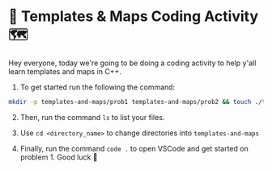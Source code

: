 # 📑 Templates & Maps Coding Activity 🗺️ 

Hey everyone, today we're going to be doing a coding activity to help y'all learn templates and maps in C++.

1. To get started run the following the command:

```bash
mkdir -p templates-and-maps/prob1 templates-and-maps/prob2 && touch ./templates-and-maps/{prob1,prob2}/{README.md,main.cpp} && cd ./templates-and-maps/prob1/ && curl --remote-name-all https://raw.githubusercontent.com/Ashleyc417/si/main/cpsc121/templates-and-maps/prob1/{main.cpp,README.md} && cd ../prob2/ && curl --remote-name-all https://raw.githubusercontent.com/Ashleyc417/si/main/cpsc121/templates-and-maps/prob2/{main.cpp,README.md} && cd ../../
```

2. Then, run the command `ls` to list your files.

3. Use `cd <directory_name>` to change directories into `templates-and-maps`
  
4. Finally, run the command `code .` to open VSCode and get started on problem 1. Good luck 🙂
